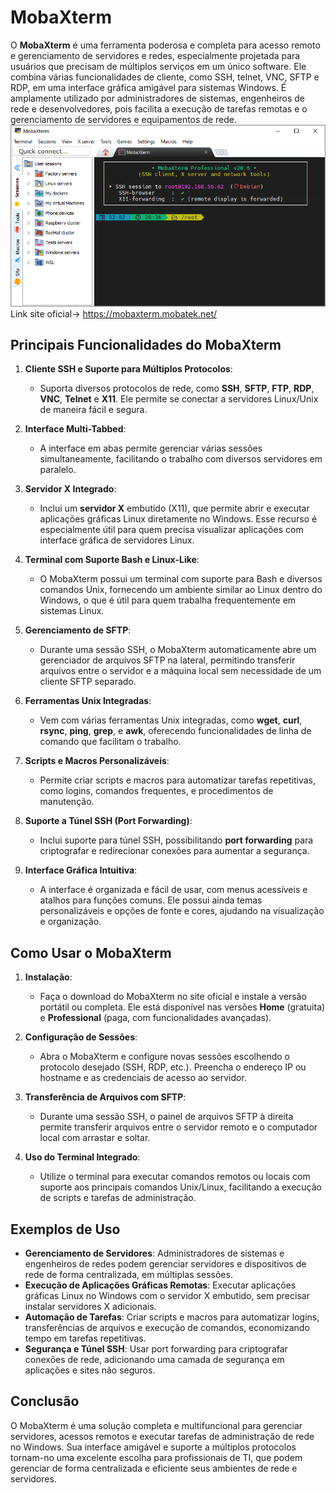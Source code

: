 # MobaXterm

O **MobaXterm** é uma ferramenta poderosa e completa para acesso remoto e gerenciamento de servidores e redes, especialmente projetada para usuários que precisam de múltiplos serviços em um único software. Ele combina várias funcionalidades de cliente, como SSH, telnet, VNC, SFTP e RDP, em uma interface gráfica amigável para sistemas Windows. É amplamente utilizado por administradores de sistemas, engenheiros de rede e desenvolvedores, pois facilita a execução de tarefas remotas e o gerenciamento de servidores e equipamentos de rede.
![Minha imagem](https://github.com/mateusfilipeferraz/Redes-e-infraestrutura/blob/main/Dicas%20de%20Ferramentas/MoabaExterm/MobaXterm.png)
Link site oficial-> https://mobaxterm.mobatek.net/
## Principais Funcionalidades do MobaXterm

1. **Cliente SSH e Suporte para Múltiplos Protocolos**:
   - Suporta diversos protocolos de rede, como **SSH**, **SFTP**, **FTP**, **RDP**, **VNC**, **Telnet** e **X11**. Ele permite se conectar a servidores Linux/Unix de maneira fácil e segura.

2. **Interface Multi-Tabbed**:
   - A interface em abas permite gerenciar várias sessões simultaneamente, facilitando o trabalho com diversos servidores em paralelo.

3. **Servidor X Integrado**:
   - Inclui um **servidor X** embutido (X11), que permite abrir e executar aplicações gráficas Linux diretamente no Windows. Esse recurso é especialmente útil para quem precisa visualizar aplicações com interface gráfica de servidores Linux.

4. **Terminal com Suporte Bash e Linux-Like**:
   - O MobaXterm possui um terminal com suporte para Bash e diversos comandos Unix, fornecendo um ambiente similar ao Linux dentro do Windows, o que é útil para quem trabalha frequentemente em sistemas Linux.

5. **Gerenciamento de SFTP**:
   - Durante uma sessão SSH, o MobaXterm automaticamente abre um gerenciador de arquivos SFTP na lateral, permitindo transferir arquivos entre o servidor e a máquina local sem necessidade de um cliente SFTP separado.

6. **Ferramentas Unix Integradas**:
   - Vem com várias ferramentas Unix integradas, como **wget**, **curl**, **rsync**, **ping**, **grep**, e **awk**, oferecendo funcionalidades de linha de comando que facilitam o trabalho.

7. **Scripts e Macros Personalizáveis**:
   - Permite criar scripts e macros para automatizar tarefas repetitivas, como logins, comandos frequentes, e procedimentos de manutenção.

8. **Suporte a Túnel SSH (Port Forwarding)**:
   - Inclui suporte para túnel SSH, possibilitando **port forwarding** para criptografar e redirecionar conexões para aumentar a segurança.

9. **Interface Gráfica Intuitiva**:
   - A interface é organizada e fácil de usar, com menus acessíveis e atalhos para funções comuns. Ele possui ainda temas personalizáveis e opções de fonte e cores, ajudando na visualização e organização.

## Como Usar o MobaXterm

1. **Instalação**:
   - Faça o download do MobaXterm no site oficial e instale a versão portátil ou completa. Ele está disponível nas versões **Home** (gratuita) e **Professional** (paga, com funcionalidades avançadas).

2. **Configuração de Sessões**:
   - Abra o MobaXterm e configure novas sessões escolhendo o protocolo desejado (SSH, RDP, etc.). Preencha o endereço IP ou hostname e as credenciais de acesso ao servidor.

3. **Transferência de Arquivos com SFTP**:
   - Durante uma sessão SSH, o painel de arquivos SFTP à direita permite transferir arquivos entre o servidor remoto e o computador local com arrastar e soltar.

4. **Uso do Terminal Integrado**:
   - Utilize o terminal para executar comandos remotos ou locais com suporte aos principais comandos Unix/Linux, facilitando a execução de scripts e tarefas de administração.

## Exemplos de Uso

- **Gerenciamento de Servidores**: Administradores de sistemas e engenheiros de redes podem gerenciar servidores e dispositivos de rede de forma centralizada, em múltiplas sessões.
- **Execução de Aplicações Gráficas Remotas**: Executar aplicações gráficas Linux no Windows com o servidor X embutido, sem precisar instalar servidores X adicionais.
- **Automação de Tarefas**: Criar scripts e macros para automatizar logins, transferências de arquivos e execução de comandos, economizando tempo em tarefas repetitivas.
- **Segurança e Túnel SSH**: Usar port forwarding para criptografar conexões de rede, adicionando uma camada de segurança em aplicações e sites não seguros.

## Conclusão

O MobaXterm é uma solução completa e multifuncional para gerenciar servidores, acessos remotos e executar tarefas de administração de rede no Windows. Sua interface amigável e suporte a múltiplos protocolos tornam-no uma excelente escolha para profissionais de TI, que podem gerenciar de forma centralizada e eficiente seus ambientes de rede e servidores.
